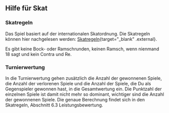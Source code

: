 ﻿
## Hilfe für Skat

### Skatregeln

Das Spiel basiert auf der internationalen Skatordnung. 
Die Skatregeln können hier nachgelesen werden: [Skatregeln](https://www.ispaworld.info/images/phocadownload/ISPA-World/ISkO-2018-3.3.pdf){target="_blank" .external}.

Es gibt keine Bock- oder Ramschrunden, keinen Ramsch, wenn nienmand 18 sagt und kein Contra und Re.


### Turnierwertung

In die Turnierwertung gehen zusätzlich die Anzahl der gewonnenen Spiele, die Anzahl der
verlorenen Spiele und die Anzahl der Spiele, die Du als Gegenspieler gewonnen hast, in die 
Gesamtwertung ein. Die Punktzahl der einzelnen Spiele ist damit nicht mehr so dominant, wichtiger sind
die Anzahl der gewonnenen Spiele. Die genaue Berechnung findet sich in den Skatregeln, Abschnitt 6.3 Leistungsbewertung.



